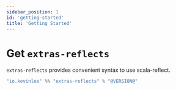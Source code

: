 ```yaml
---
sidebar_position: 1
id: 'getting-started'
title: 'Getting Started'
---
```


# Get `extras-reflects`

`extras-reflects` provides convenient syntax to use scala-reflect.

```scala
"io.kevinlee" %% "extras-reflects" % "@VERSION@"
```
